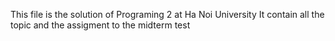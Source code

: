 This file is the solution of Programing 2 at Ha Noi University 
It contain all the topic and the assigment to the midterm test

